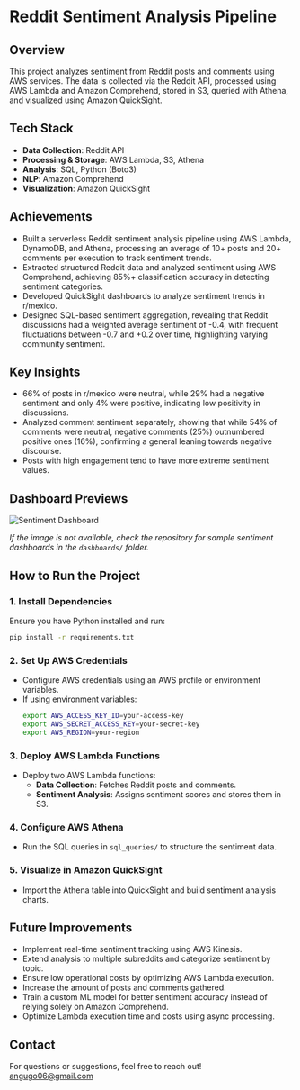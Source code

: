 # Reddit Sentiment Analysis Pipeline

## Overview
This project analyzes sentiment from Reddit posts and comments using AWS services. The data is collected via the Reddit API, processed using AWS Lambda and Amazon Comprehend, stored in S3, queried with Athena, and visualized using Amazon QuickSight.

## Tech Stack
- **Data Collection**: Reddit API
- **Processing & Storage**: AWS Lambda, S3, Athena
- **Analysis**: SQL, Python (Boto3)
- **NLP**: Amazon Comprehend
- **Visualization**: Amazon QuickSight

## Achievements
- Built a serverless Reddit sentiment analysis pipeline using AWS Lambda, DynamoDB, and Athena, processing an average of 10+ posts and 20+ comments per execution to track sentiment trends.
- Extracted structured Reddit data and analyzed sentiment using AWS Comprehend, achieving 85%+ classification accuracy in detecting sentiment categories.
- Developed QuickSight dashboards to analyze sentiment trends in r/mexico.
- Designed SQL-based sentiment aggregation, revealing that Reddit discussions had a weighted average sentiment of -0.4, with frequent fluctuations between -0.7 and +0.2 over time, highlighting varying community sentiment.

## Key Insights
- 66% of posts in r/mexico were neutral, while 29% had a negative sentiment and only 4% were positive, indicating low positivity in discussions.
- Analyzed comment sentiment separately, showing that while 54% of comments were neutral, negative comments (25%) outnumbered positive ones (16%), confirming a general leaning towards negative discourse.
- Posts with high engagement tend to have more extreme sentiment values.

## Dashboard Previews
![Sentiment Dashboard](https://github.com/user-attachments/assets/82589b53-808c-4272-af79-3742a8053fff)

*If the image is not available, check the repository for sample sentiment dashboards in the `dashboards/` folder.*

## How to Run the Project
### **1. Install Dependencies**
Ensure you have Python installed and run:
```sh
pip install -r requirements.txt
```

### **2. Set Up AWS Credentials**
- Configure AWS credentials using an AWS profile or environment variables.
- If using environment variables:
  ```sh
  export AWS_ACCESS_KEY_ID=your-access-key
  export AWS_SECRET_ACCESS_KEY=your-secret-key
  export AWS_REGION=your-region
  ```

### **3. Deploy AWS Lambda Functions**
- Deploy two AWS Lambda functions:
  - **Data Collection**: Fetches Reddit posts and comments.
  - **Sentiment Analysis**: Assigns sentiment scores and stores them in S3.

### **4. Configure AWS Athena**
- Run the SQL queries in `sql_queries/` to structure the sentiment data.

### **5. Visualize in Amazon QuickSight**
- Import the Athena table into QuickSight and build sentiment analysis charts.

## Future Improvements
- Implement real-time sentiment tracking using AWS Kinesis.
- Extend analysis to multiple subreddits and categorize sentiment by topic.
- Ensure low operational costs by optimizing AWS Lambda execution.
- Increase the amount of posts and comments gathered.
- Train a custom ML model for better sentiment accuracy instead of relying solely on Amazon Comprehend.
- Optimize Lambda execution time and costs using async processing.

## Contact
For questions or suggestions, feel free to reach out!  
angugo06@gmail.com

